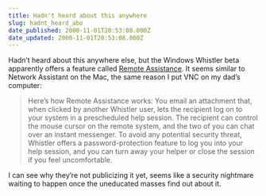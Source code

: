 ```yaml
---
title: Hadn't heard about this anywhere
slug: hadnt_heard_abo
date_published: 2000-11-01T20:53:08.000Z
date_updated: 2000-11-01T20:53:08.000Z
---
```


Hadn’t heard about this anywhere else, but the Windows Whistler beta apparently offers a feature called [Remote Assistance](http://www.cnet.com/software/0-3709-8-3349049-4.html?tag=st.sw.3709-8-3349049-3.ARROW.3709-8-3349049-4). It seems similar to Network Assistant on the Mac, the same reason I put VNC on my dad’s computer:

> Here’s how Remote Assistance works: You email an attachment that, when clicked by another Whistler user, lets the recipient log on to your system in a prescheduled help session. The recipient can control the mouse cursor on the remote system, and the two of you can chat over an instant messenger. To avoid any potential security threat, Whistler offers a password-protection feature to log you into your help session, and you can turn away your helper or close the session if you feel uncomfortable.

I can see why they’re not publicizing it yet, seems like a security nightmare waiting to happen once the uneducated masses find out about it.
